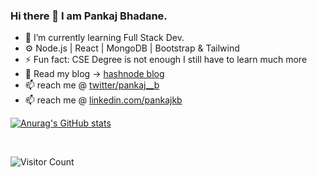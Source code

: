 ### Hi there 👋 I am Pankaj Bhadane.
- 🌱 I’m currently learning Full Stack Dev.
- ⚙️ Node.js | React | MongoDB | Bootstrap & Tailwind
- ⚡ Fun fact: CSE Degree is not enough I still have to learn much more
- 📝 Read my blog ->  [hashnode blog](https://pankajkb.hashnode.dev/)
- 📫 reach me @  [twitter/pankaj__b](https://twitter.com/pankaj__b)
- 📫 reach me @  [linkedin.com/pankajkb](https://www.linkedin.com/in/pankajkb/)

[![Anurag's GitHub stats](https://github-readme-stats.vercel.app/api?username=pankaj-kb)](https://github.com/pankaj-kb/github-readme-stats)

<br>

![Visitor Count](https://profile-counter.glitch.me/{pankaj-kb}/count.svg)

